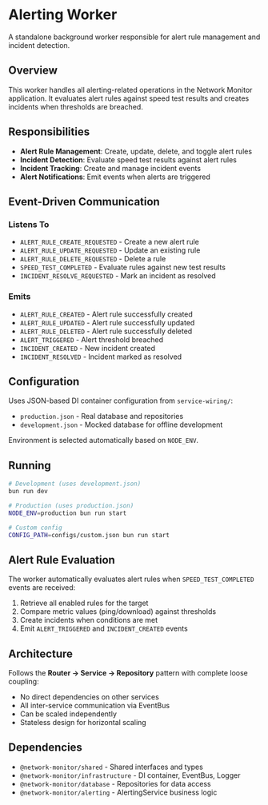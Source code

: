 # Alerting Worker

A standalone background worker responsible for alert rule management and incident detection.

## Overview

This worker handles all alerting-related operations in the Network Monitor application. It evaluates alert rules against speed test results and creates incidents when thresholds are breached.

## Responsibilities

- **Alert Rule Management**: Create, update, delete, and toggle alert rules
- **Incident Detection**: Evaluate speed test results against alert rules
- **Incident Tracking**: Create and manage incident events
- **Alert Notifications**: Emit events when alerts are triggered

## Event-Driven Communication

### Listens To

- `ALERT_RULE_CREATE_REQUESTED` - Create a new alert rule
- `ALERT_RULE_UPDATE_REQUESTED` - Update an existing rule
- `ALERT_RULE_DELETE_REQUESTED` - Delete a rule
- `SPEED_TEST_COMPLETED` - Evaluate rules against new test results
- `INCIDENT_RESOLVE_REQUESTED` - Mark an incident as resolved

### Emits

- `ALERT_RULE_CREATED` - Alert rule successfully created
- `ALERT_RULE_UPDATED` - Alert rule successfully updated
- `ALERT_RULE_DELETED` - Alert rule successfully deleted
- `ALERT_TRIGGERED` - Alert threshold breached
- `INCIDENT_CREATED` - New incident created
- `INCIDENT_RESOLVED` - Incident marked as resolved

## Configuration

Uses JSON-based DI container configuration from `service-wiring/`:

- `production.json` - Real database and repositories
- `development.json` - Mocked database for offline development

Environment is selected automatically based on `NODE_ENV`.

## Running

```bash
# Development (uses development.json)
bun run dev

# Production (uses production.json)
NODE_ENV=production bun run start

# Custom config
CONFIG_PATH=configs/custom.json bun run start
```

## Alert Rule Evaluation

The worker automatically evaluates alert rules when `SPEED_TEST_COMPLETED` events are received:

1. Retrieve all enabled rules for the target
2. Compare metric values (ping/download) against thresholds
3. Create incidents when conditions are met
4. Emit `ALERT_TRIGGERED` and `INCIDENT_CREATED` events

## Architecture

Follows the **Router → Service → Repository** pattern with complete loose coupling:

- No direct dependencies on other services
- All inter-service communication via EventBus
- Can be scaled independently
- Stateless design for horizontal scaling

## Dependencies

- `@network-monitor/shared` - Shared interfaces and types
- `@network-monitor/infrastructure` - DI container, EventBus, Logger
- `@network-monitor/database` - Repositories for data access
- `@network-monitor/alerting` - AlertingService business logic
